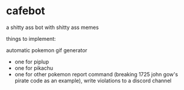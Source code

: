 # cafebot
a shitty ass bot with shitty ass memes

things to implement:

automatic pokemon gif generator
  - one for piplup
  - one for pikachu
  - one for other pokemon
report command (breaking 1725 john gow's pirate code as an example), write violations to a discord channel
